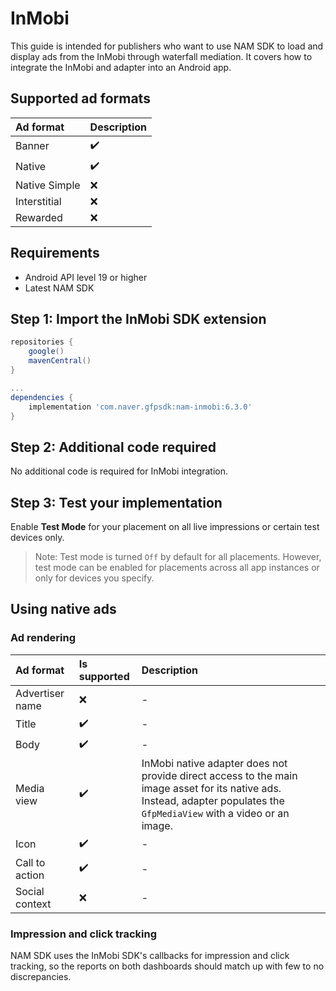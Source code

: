 # InMobi 

This guide is intended for publishers who want to use NAM SDK to load and display ads from the InMobi through waterfall mediation.
It covers how to integrate the InMobi and adapter into an Android app.

## Supported ad formats

| Ad format     | Description |
|:--------------|:------------|
| Banner        | ✔️          |
| Native        | ✔️          |
| Native Simple | ❌          |
| Interstitial  | ❌️          |
| Rewarded      | ❌️          |

## Requirements

- Android API level 19 or higher
- Latest NAM SDK

## Step 1: Import the InMobi SDK extension

```gradle
repositories {
    google()
    mavenCentral()
}

...
dependencies {
    implementation 'com.naver.gfpsdk:nam-inmobi:6.3.0'  
}
```

## Step 2: Additional code required

No additional code is required for InMobi integration.

## Step 3: Test your implementation

Enable **Test Mode** for your placement on all live impressions or certain test devices only.

>Note: Test mode is turned `Off` by default for all placements. However, test mode can be enabled for placements across all app instances or only for devices you specify.

## Using native ads

### Ad rendering

| Ad format         | Is supported | Description                                                                                                                                                             |
|:------------------|:-------------|:------------------------------------------------------------------------------------------------------------------------------------------------------------------------|
| Advertiser name   | ❌️           | -                                                                                                                                                                       |
| Title             | ✔️           | -                                                                                                                                                                       |
| Body              | ✔️           | -                                                                                                                                                                       |
| Media view        | ✔️           | InMobi native adapter does not provide direct access to the main image asset for its native ads. Instead, adapter populates the `GfpMediaView` with a video or an image. |
| Icon              | ✔️           | -                                                                                                                                                                       |
| Call to action    | ✔️           | -                                                                                                                                                                       |
| Social context    | ❌️           | -                                                                                                                                                                       |

### Impression and click tracking 

NAM SDK uses the InMobi SDK's callbacks for impression and click tracking, so the reports on both dashboards should match up with few to no discrepancies.